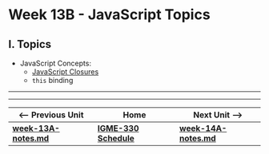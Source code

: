 # Week 13B - JavaScript Topics

## I. Topics
- JavaScript Concepts:
  - [JavaScript Closures](https://github.com/tonethar/IGME-330-Master/blob/master/notes/closure-notes.md)
  - `this` binding

<hr><hr>

| <-- Previous Unit | Home | Next Unit -->
| --- | --- | --- 
| [**week-13A-notes.md**](week-13A-notes.md)     |  [**IGME-330 Schedule**](../schedule.md) | [**week-14A-notes.md**](week-14A-notes.md)
